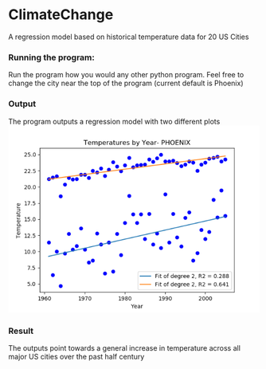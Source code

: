 # ClimateChange
A regression model based on historical temperature data for 20 US Cities

### Running the program:
Run the program how you would any other python program. Feel free to change the city near the top of the program (current default is Phoenix)

### Output
The program outputs a regression model with two different plots
<img src="images/phoenix.png">

### Result
The outputs point towards a general increase in temperature across all major US cities over the past half century

